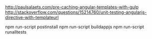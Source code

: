 

http://paulsalaets.com/pre-caching-angular-templates-with-gulp
http://stackoverflow.com/questions/15214760/unit-testing-angularjs-directive-with-templateurl

npm run-script postinstall
npm run-script buildappjs
npm run-script runalltests